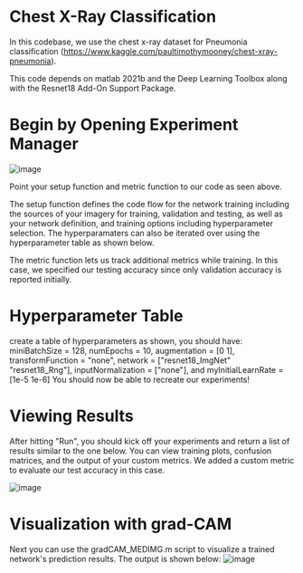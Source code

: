 # Chest X-Ray Classification

In this codebase, we use the chest x-ray dataset for Pneumonia classification (https://www.kaggle.com/paultimothymooney/chest-xray-pneumonia).

This code depends on matlab 2021b and the Deep Learning Toolbox along with the Resnet18 Add-On Support Package.

# Begin by Opening Experiment Manager

![image](https://user-images.githubusercontent.com/48141934/156086881-d291ac70-972c-458f-b7b6-c00eff356981.png)

Point your setup function and metric function to our code as seen above.

The setup function defines the code flow for the network training including the sources of your imagery for training, validation and testing, as well as your network definition, and training options including hyperparameter selection. The hyperparamaters can also be iterated over using the hyperparameter table as shown below.

The metric function lets us track additional metrics while training. In this case, we specified our testing accuracy since only validation accuracy is reported initially.

# Hyperparameter Table

create a table of hyperparameters as shown, you should have:
miniBatchSize = 128,
numEpochs = 10,
augmentation = [0 1],
transformFunction = "none",
network = ["resnet18_ImgNet" "resnet18_Rng"],
inputNormalization = ["none"],
 and myInitialLearnRate = [1e-5 1e-6]
You should now be able to recreate our experiments!

# Viewing Results

After hitting "Run", you should kick off your experiments and return a list of results similar to the one below. You can view training plots, confusion matrices, and the output of your custom metrics. We added a custom metric to evaluate our test accuracy in this case.

![image](https://user-images.githubusercontent.com/48141934/156087505-6716c3d1-5574-4b2f-af2a-cec9cf9999dd.png)


# Visualization with grad-CAM

Next you can use the gradCAM_MEDIMG.m script to visualize a trained network's prediction results. The output is shown below:
![image](https://user-images.githubusercontent.com/48141934/156088611-932ab863-58b0-4096-aa5a-2c967e27cc0d.png)

